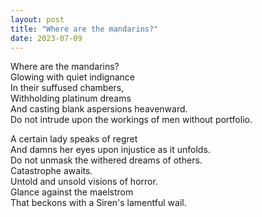 ```yaml
---
layout: post
title: "Where are the mandarins?"
date: 2023-07-09
---
```

Where are the mandarins?  
Glowing with quiet indignance  
In their suffused chambers,  
Withholding platinum dreams  
And casting blank aspersions heavenward.  
Do not intrude upon the workings of men without portfolio.   

A certain lady speaks of regret  
And damns her eyes upon injustice as it unfolds.  
Do not unmask the withered dreams of others.  
Catastrophe awaits.  
Untold and unsold visions of horror.  
Glance against the maelstrom  
That beckons with a Siren's lamentful wail. 

